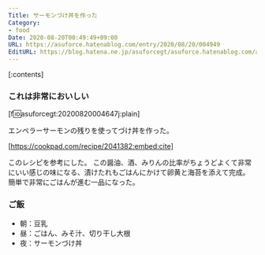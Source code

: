 ```yaml
---
Title: サーモンづけ丼を作った
Category:
- food
Date: 2020-08-20T00:49:49+09:00
URL: https://asuforce.hatenablog.com/entry/2020/08/20/004949
EditURL: https://blog.hatena.ne.jp/asuforcegt/asuforce.hatenablog.com/atom/entry/26006613616977041
---
```


[:contents]

###  これは非常においしい

[f:id:asuforcegt:20200820004647j:plain]

エンペラーサーモンの残りを使ってづけ丼を作った。

[https://cookpad.com/recipe/2041382:embed:cite]

このレシピを参考にした。
この醤油、酒、みりんの比率がちょうどよくて非常にいい感じの味になる、漬けたれもごはんにかけて卵黄と海苔を添えて完成。  
簡単で非常にごはんが進む一品になった。

### ご飯

- 朝：豆乳
- 昼：ごはん、みそ汁、切り干し大根
- 夜：サーモンづけ丼

